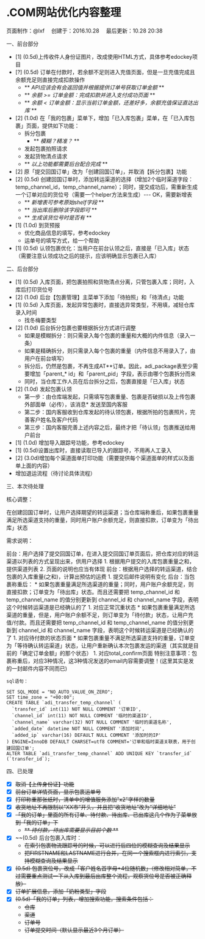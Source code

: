 # .COM网站优化内容整理

<div class="sub-title">页面制作：@lxf&emsp; 创建于：2016.10.28&emsp; 最后更新：10.28 20:38</div>


一、前台部分

* [1] (0.5d)上传收件人身份证图片，改成使用HTML方式，具体参考edockey项目
* [?] (0.5d) 订单在付款时，若余额不足则进入充值页面，但是一旦充值完成且余额充足则直接完成扣款操作
	* <span class="blue">** *API应该会有会返回值并根据提供订单号获取订单金额* **</span>
	* <span class="blue">** *余额 >= 订单金额：完成扣款并进入支付成功页面* **</span> 
	* <span class="blue">** *余额 < 订单金额：显示当前订单金额，还差好多，余额充值保证直达出库* **</span>
* [2] (1.0d) 在「我的包裹」菜单下，增加「已入库包裹」菜单，在「已入库包裹」页面，提供如下功能：
	* 拆分包裹
		* ** *模糊？精准？* **
	* 发起包裹拍照请求
	* 发起货物清点请求
	* <span class="blue">** *以上功能都需要后台配合完成* **</span> 
* [2] 原「提交回国订单」改为「创建回国订单」，并取消【拆分包裹】功能
* [2] (0.5d) 创建回国订单时，添加转运渠道的选择（增加2个临时渠道字段：temp_channel_id，temp_channel_name）；同时，提交成功后，需重新生成一个订单对应的货位号（需要一个helper方法来生成）--- OK，需要新增表
	* ** *新增表可参考原始shelf字段* **
	* ** *当出库后删除该字段即可* **
	* ** *生成该货位号时是否有* **
* [1] (1.0d) 到货预报
	* 优化商品信息的填写，参考edockey
	* 运单号的填写方式，给一个帮助
* [1] (0.5d) 认领包裹优化：当用户在前台认领之后，直接是「已入库」状态（需要注意认领成功之后的提示，应该明确显示包裹已入库）

二、后台部分

* [1] (0.5d) 入库页面，把包裹拍照和货物清点分离，只管包裹入库；同时，入库后打印货位号
* [2] (1.0d) 后台【包裹管理】主菜单下添加「待拍照」和「待清点」功能
* [1] (0.5d) 入库页面，发起异常包裹时，直接选异常类型，不用填，减轻仓库录入时间
	* 找冬梅要类型
* [2] (1.0d) 后台拆分包裹也要根据拆分方式进行调整
	* 如果是模糊拆分：则只需录入每个包裹的重量和大概的内件信息（录入一条）
	* 如果是精确拆分，则只需录入每个包裹的重量（内件信息不用录入了，由用户在前台填写）
	* 拆分后，仍然是包裹，不再生成AT**订单。因此，adi_package表至少需要增加「parent_* id」和「parent_pid」字段，表示由哪个包裹拆分而来
	* 同时，当仓库工作人员在后台拆分之后，包裹直接是「已入库」状态
* [2] (1.0d) 发起包裹认领
	* 第一步：由仓库端发起，只需填写包裹重量、包裹是否破损以及上传包裹外部面单（必传），该消息* 发送至国内客服
	* 第二步：国内客服收到仓库发起的待认领包裹，根据所拍的包裹照片，完善客户姓名及客户代码
	* 第三步：国内客服完善上述内容之后，最终才把「待认领」包裹推送给用户前台
* [1] (1.0d) 增加导入跟踪号功能，参考edockey
* [1] (0.5d)设置出库时，直接读取已导入的跟踪号，不用再人工录入
* [2] (3.0d)增加每个渠道面单打印功能（需要提供每个渠道面单的样式以及面单上面的内容）
* 增加退运流程（待讨论具体流程）


三、本次待处理

>
核心调整：
>
在创建回国订单时，让用户选择期望的转运渠道；当仓库端称重后，如果包裹重量满足所选渠道支持的重量，同时用户账户余额充足，则直接扣款，订单变为「待出库」状态
>
需求说明：
>
前台：用户选择了提交回国订单，在进入提交回国订单页面后，把仓库对应的转运渠道以列表的方式呈现出来，供用户选择
	1. <span class="red">根据用户提交的入库包裹重量之和，提供渠道列表</span>
	2. <span class="red">页面的说明也应当有体现</span>
前台：根据用户选择的转运渠道，结合包裹的入库重量(之和)，计算出预估的运费
	1. <span class="red">提交后邮件说明有变化</span>
后台：当包裹称重后：
	* 如果包裹重量满足所选渠道的重量；同时，用户账户余额充足，则直接扣款；订单变为「待出库」状态。而且还需要把 temp_channel_id 和 temp_channel_name 的值分别更新到 channel_id 和 channel_name 字段，表明这个时候转运渠道是已经确认的了
	1. <span class="red">对应正常沉重状态</span>
	* 如果包裹重量满足所选渠道的重量，但是，用户账户余额不足，则订单变为「待付款」状态，让用户充值/付款。而且还需要把 temp_channel_id 和 temp_channel_name 的值分别更新到 channel_id 和 channel_name 字段，表明这个时候转运渠道是已经确认的了
	1. <span class="red">对应待付款的状态页面</span>
	* 如果包裹重量不满足所选渠道支持的重量，订单变为「等待确认转运渠道」状态，让用户重新确认本次包裹发运的渠道（其实就是目前的「确定订单金额」的那个状态）
	1. <span class="red">对应total_confirm页面</span>
特别注意事项：包裹称重后，对应3种情况，这3种情况发送的email内容需要调整！(这里其实是发的一封邮件内容不同而已)
```
sql语句：

SET SQL_MODE = "NO_AUTO_VALUE_ON_ZERO";
SET time_zone = "+00:00";
CREATE TABLE `adi_transfer_temp_channel` (
  `transfer_id` int(11) NOT NULL COMMENT '订单ID',
  `channel_id` int(11) NOT NULL COMMENT '临时的渠道ID',
  `channel_name` varchar(32) NOT NULL COMMENT '临时的渠道名称',
  `added_date` datetime NOT NULL COMMENT '添加时间',
  `added_ip` varchar(16) DEFAULT NULL COMMENT '添加时的IP'
) ENGINE=InnoDB DEFAULT CHARSET=utf8 COMMENT='订单和临时渠道关联表，用于创建回国订单';
ALTER TABLE `adi_transfer_temp_channel` ADD UNIQUE KEY `transfer_id` (`transfer_id`);
```


四、已处理

* [x] ~~取消【上传身份证】功能~~
* [x] ~~前台订单详情页面，显示包裹运单号~~
* [X] ~~打印称重那张纸时，清单中的增值服务添加"x2"字样的数量~~
* [x] ~~收货地址不再限制以”XX市”开头，并且把“收货地址”改为“详细地址”~~
* [x] ~~「我的订单」里面的所有订单、待付款、待出库、已出库这几个作为子菜单放到「我的订单」下~~
	* ~~<span class="blue">** *待付款，待出库需要显示目前个数* **</span>~~
* [x] ~~(0.5d) 后台包裹入库时：
	* ~~在索引包裹物流跟踪号的时候，可以进行后四位的模糊查询及结果显示~~
	* ~~把FIRSTNAME和LASTNAME进行合并，在同一个搜索框内进行索引，支持模糊查询及结果显示~~
* [x] ~~(0.5d) 包裹货位号，改成「客户姓名首字母+4位随机数」（修改相对简单，不过需要重点测试一下从入库到最后出库整个流程，观察货位号是否被正确释放）~~
* [x] ~~订单扩展信息，添加「奶粉类型」字段~~
* [x] ~~(0.5d)「我的订单」列表，增加搜索功能，搜索条件包括：~~
	* ~~仓库~~
	* ~~渠道~~
	* ~~订单号~~
	* ~~订单提交时间（默认显示最近3个月订单）~~


